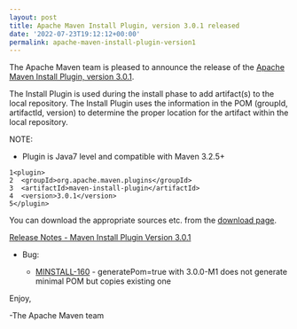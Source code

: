 ```yaml
---
layout: post
title: Apache Maven Install Plugin, version 3.0.1 released
date: '2022-07-23T19:12:12+00:00'
permalink: apache-maven-install-plugin-version1
---
```

 <div class="post_body"><p>The Apache Maven team is pleased to announce the release of the
<a href="https://maven.apache.org/plugins/maven-install-plugin/">Apache Maven Install Plugin, version 3.0.1</a>.</p>
<p>The Install Plugin is used during the install phase to add artifact(s) to the
local repository. The Install Plugin uses the information in the POM (groupId,
artifactId, version) to determine the proper location for the artifact within
the local repository.</p>
<p>NOTE:</p>
<ul>
<li>Plugin is Java7 level and compatible with Maven 3.2.5+</li>
</ul>
<div class="highlight"><pre tabindex="0" class="chroma"><code class="language-xml" data-lang="xml"><span class="line"><span class="ln">1</span><span class="cl"><span class="nt">&lt;plugin&gt;</span>
</span></span><span class="line"><span class="ln">2</span><span class="cl">  <span class="nt">&lt;groupId&gt;</span>org.apache.maven.plugins<span class="nt">&lt;/groupId&gt;</span>
</span></span><span class="line"><span class="ln">3</span><span class="cl">  <span class="nt">&lt;artifactId&gt;</span>maven-install-plugin<span class="nt">&lt;/artifactId&gt;</span>
</span></span><span class="line"><span class="ln">4</span><span class="cl">  <span class="nt">&lt;version&gt;</span>3.0.1<span class="nt">&lt;/version&gt;</span>
</span></span><span class="line"><span class="ln">5</span><span class="cl"><span class="nt">&lt;/plugin&gt;</span>
</span></span></code></pre></div><p>You can download the appropriate sources etc. from the <a href="https://maven.apache.org/plugins/maven-install-plugin/download.cgi">download page</a>.</p>
<p><a href="https://issues.apache.org/jira/secure/ReleaseNote.jspa?projectId=12317524&amp;version=12352096">Release Notes - Maven Install Plugin Version 3.0.1</a></p>
<ul>
<li>
<p>Bug:</p>
<ul>
<li><a href="https://issues.apache.org/jira/browse/MINSTALL-160">MINSTALL-160</a> - generatePom=true with 3.0.0-M1 does not generate minimal POM but copies existing one</li>
</ul>
</li>
</ul>
<p>Enjoy,</p>
<p>-The Apache Maven team</p>
    </div>
